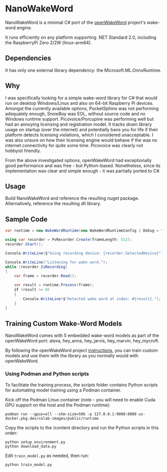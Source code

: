 # NanoWakeWord

NanoWakeWord is a minimal C# port of the [openWakeWord](https://github.com/dscripka/openWakeWord) project's wake-word engine.

It runs efficiently on any platform supporting .NET Standard 2.0, including the RaspberryPi Zero 2/2W (linux-arm64).


## Dependencies

It has only one external library dependency: the Microsoft.ML.OnnxRuntime.


## Why

I was specifically looking for a simple wake-word library for C# that would run on desktop Windows/Linux and also on 64-bit Raspberry Pi devices.
Amongst the currently available options, PocketSphinx was not performing adequately enough, SnowBoy was EOL, 
without source code and no Windows runtime support. Picovoice/Porcupine was performing well but had an annoying licensing and 
registration model. It tracks down library usage on startup (over the internet) and potentially bans you for life if their platform detects licensing violations,
which I considered unacceptable. I was also unsure on how their licensing engine would behave if the was no internet connectivity for quite some time. Picovoice was 
clearly not hobbyist friendly.

From the above investigated options, openWakeWord had exceptionally good performance and was free - but Python-based. 
Nonetheless, since its implementation was clear and simple enough - it was partially ported to C#.


## Usage

Build NanoWakeWord and reference the resulting nuget package.
Alternatively, reference the resulting dll library.


## Sample Code

```csharp
var runtime = new WakeWordRuntime(new WakeWordRuntimeConfig { Debug = false, WakeWords = [ new WakeWordConfig { Model = "alexa_v0.1" } ] });

using var recorder = PvRecorder.Create(frameLength: 512);
recorder.Start();

Console.WriteLine($"Using recording device: {recorder.SelectedDevice}");

Console.WriteLine("Listening for wake word.");
while (recorder.IsRecording)
{
    var frame = recorder.Read();

    var result = runtime.Process(frame);
    if (result >= 0)
    {
        Console.WriteLine($"Detected wake word at index: #{result}.");
    }
}  
```

## Training Custom Wake-Word Models

NanoWakeWord comes with 5 embedded wake-word models as part of the openWakeWord port: alexa, hey_anna, hey_jarvis, hey_marvin, hey_mycroft.

By following the openWakeWord project [instructions](https://github.com/dscripka/openWakeWord#training-new-models), you can train custom models and use them with the library
as you normally would with openWakeWord.

### Using Podman and Python scripts

To facilitate the training process, the *scripts* folder contains Python scripts for automating model training using a Podman container.

Kick off the Podman Linux container (note - you will need to enable Cuda GPU support on the host and the Podman runtime):

```
podman run --gpus=all --shm-size=50G -p 127.0.0.1:9000:8080 us-docker.pkg.dev/colab-images/public/runtime
```

Copy the scripts to the /content directory and run the Python scripts in this order:

```
python setup_environment.py
python download_data.py
```
Edit `train_model.py` as needed, then run: 
```
python train_model.py
```



